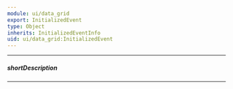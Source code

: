 ```yaml
---
module: ui/data_grid
export: InitializedEvent
type: Object
inherits: InitializedEventInfo
uid: ui/data_grid:InitializedEvent
---
```

---
##### shortDescription
<!-- Description goes here -->

---
<!-- Description goes here -->